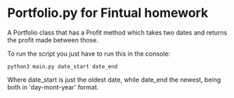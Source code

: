 # Portfolio.py for Fintual homework
A Portfolio class that has a Profit method which takes two dates and returns the profit made between those.

To run the script you just have to run this in the console:
```
python3 main.py date_start date_end
```
Where date_start is just the oldest date, while date_end the newest, being both in 'day-mont-year' format.
